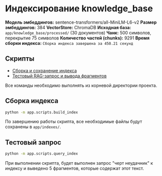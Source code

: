# Индексирование knowledge_base

**Модель эмбеддингов:** sentence-transformers/all-MiniLM-L6-v2
**Размер эмбеддингов:** 384
**VectorStore:** ChromaDB
**Исходная база:** `app/knowledge_base/processed/` (30 документов)
**Чанк:** 500 символов, перекрытие 75 символов
**Количество частей (chunks):** 9291
**Время сборки индекса:** `Сборка индекса завершена за 450.21 секунд`

## Скрипты

- [Cборка и сохранение индекса](../app/scripts/build_index.py)
- [Тестовый RAG-запрос и вывода фрагментов](../app/scripts/query_index.py)

Все команды необходимо выполнять из корневой директории проекта.

## Сборка индекса

```bash
python -m app.scripts.build_index
```
По завершению работы скрипта, все необходимые файлы будут сохранены в `app/indexes/`.

## Тестовый запрос

```bash
python -m app.scripts.query_index
```

При выполнении скрипта, будет выполнен запрос "черт неудачник" к индексу и выведено 5 фрагментов, которые содержат этот текст.
